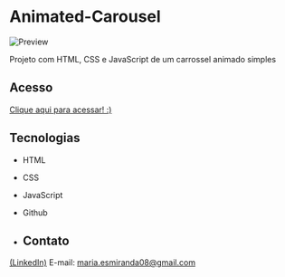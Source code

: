 # Animated-Carousel
![Preview](https://github.com/MaduSales/Animated-Carousel/assets/166547195/3b82f92b-5ba5-4923-aa5c-56d1609ceab9)

Projeto com HTML, CSS e JavaScript de um carrossel animado simples

## Acesso

[Clique aqui para acessar! :)](https://madusales.github.io/Animated-Carousel/)

## Tecnologias
- HTML
- CSS
- JavaScript
- Github

- ## Contato
[(LinkedIn)](www.linkedin.com/in/maria-eduarda-de-sales-78a04221b)
E-mail: maria.esmiranda08@gmail.com

